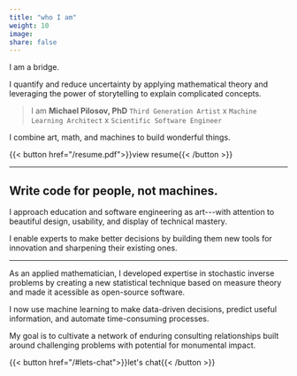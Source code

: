 ```yaml
---
title: "who I am"
weight: 10
image:
share: false
---
```


I am a bridge. 

I quantify and reduce uncertainty by applying mathematical theory and leveraging the power of storytelling to explain complicated concepts.


> I am **Michael Pilosov, PhD**
> `Third Generation Artist` x `Machine Learning Architect` x `Scientific Software Engineer`


I combine art, math, and machines to build wonderful things.

{{< button href="/resume.pdf">}}view resume{{< /button >}}

-----

## Write code for people, not machines.

I approach education and software engineering as art---with attention to beautiful design, usability, and display of technical mastery.

I enable experts to make better decisions by building them new tools for innovation and sharpening their existing ones.

-----


As an applied mathematician, I developed expertise in stochastic inverse problems by creating a new statistical technique based on measure theory and made it acessible as open-source software.

I now use machine learning to make data-driven decisions, predict useful information, and automate time-consuming processes.


My goal is to cultivate a network of enduring consulting relationships built around challenging problems with potential for monumental impact.

{{< button href="/#lets-chat">}}let's chat{{< /button >}}
<br>

